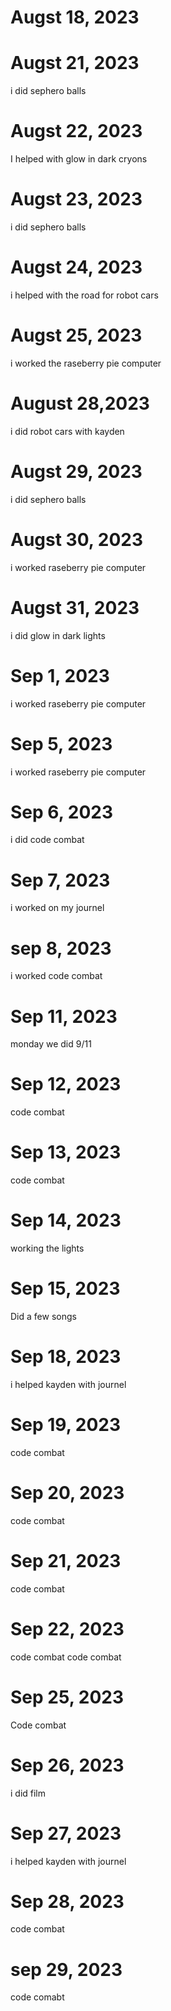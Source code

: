 # Augst 18, 2023
# Augst 21, 2023 
i did sephero balls
# Augst 22, 2023
I helped with glow in dark cryons
# Augst 23, 2023
i did sephero balls 
# Augst 24, 2023
i helped with the road for robot cars
# Augst 25, 2023
i worked the raseberry pie computer
# August 28,2023 
i did robot cars with kayden
# Augst 29, 2023
i did sephero balls
# Augst 30, 2023
i worked raseberry pie computer
# Augst 31, 2023
i did glow in dark lights
# Sep 1, 2023
i worked raseberry pie computer
# Sep 5, 2023
i worked raseberry pie computer
# Sep 6, 2023
i did code combat
# Sep 7, 2023
i worked on my journel
# sep 8, 2023 
i worked code combat
# Sep 11, 2023
monday we did 9/11 
# Sep 12, 2023
code combat
# Sep 13, 2023
code combat
# Sep 14, 2023
working the lights
# Sep 15, 2023
Did a few songs
# Sep 18, 2023
i helped kayden with journel
# Sep 19, 2023 
code combat
# Sep 20, 2023
code combat
# Sep 21, 2023
code combat
# Sep 22, 2023
code combat
code combat
# Sep 25, 2023
Code combat
# Sep 26, 2023
i did film
# Sep 27, 2023
i helped kayden with journel
# Sep 28, 2023
code combat
# sep 29, 2023
code comabt
